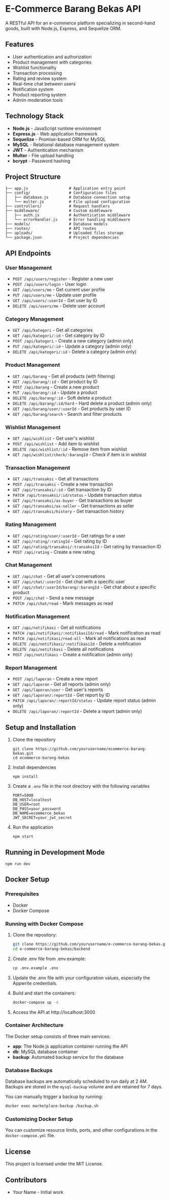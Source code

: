 # E-Commerce Barang Bekas API

A RESTful API for an e-commerce platform specializing in second-hand goods, built with Node.js, Express, and Sequelize ORM.

## Features

- User authentication and authorization
- Product management with categories
- Wishlist functionality
- Transaction processing
- Rating and review system
- Real-time chat between users
- Notification system
- Product reporting system
- Admin moderation tools

## Technology Stack

- **Node.js** - JavaScript runtime environment
- **Express.js** - Web application framework
- **Sequelize** - Promise-based ORM for MySQL
- **MySQL** - Relational database management system
- **JWT** - Authentication mechanism
- **Multer** - File upload handling
- **bcrypt** - Password hashing

## Project Structure

```
├── app.js                  # Application entry point
├── config/                 # Configuration files
│   ├── database.js         # Database connection setup
│   └── multer.js           # File upload configuration
├── controllers/            # Request handlers
├── middleware/             # Custom middleware
│   ├── auth.js             # Authentication middleware
│   └── errorHandler.js     # Error handling middleware
├── models/                 # Database models
├── routes/                 # API routes
├── uploads/                # Uploaded files storage
└── package.json            # Project dependencies
```

## API Endpoints

### User Management

- `POST /api/users/register` - Register a new user
- `POST /api/users/login` - User login
- `GET /api/users/me` - Get current user profile
- `PUT /api/users/me` - Update user profile
- `GET /api/users/:userId` - Get user by ID
- `DELETE /api/users/me` - Delete user account

### Category Management

- `GET /api/kategori` - Get all categories
- `GET /api/kategori/:id` - Get category by ID
- `POST /api/kategori` - Create a new category (admin only)
- `PUT /api/kategori/:id` - Update a category (admin only)
- `DELETE /api/kategori/:id` - Delete a category (admin only)

### Product Management

- `GET /api/barang` - Get all products (with filtering)
- `GET /api/barang/:id` - Get product by ID
- `POST /api/barang` - Create a new product
- `PUT /api/barang/:id` - Update a product
- `DELETE /api/barang/:id` - Soft delete a product
- `DELETE /api/barang/:id/hard` - Hard delete a product (admin only)
- `GET /api/barang/user/:userId` - Get products by user ID
- `GET /api/barang/search` - Search and filter products

### Wishlist Management

- `GET /api/wishlist` - Get user's wishlist
- `POST /api/wishlist` - Add item to wishlist
- `DELETE /api/wishlist/:id` - Remove item from wishlist
- `GET /api/wishlist/check/:barangId` - Check if item is in wishlist

### Transaction Management

- `GET /api/transaksi` - Get all transactions
- `POST /api/transaksi` - Create a new transaction
- `GET /api/transaksi/:id` - Get transaction by ID
- `PATCH /api/transaksi/:id/status` - Update transaction status
- `GET /api/transaksi/as-buyer` - Get transactions as buyer
- `GET /api/transaksi/as-seller` - Get transactions as seller
- `GET /api/transaksi/history` - Get transaction history

### Rating Management

- `GET /api/rating/user/:userId` - Get ratings for a user
- `GET /api/rating/:ratingId` - Get rating by ID
- `GET /api/rating/transaksi/:transaksiId` - Get rating by transaction ID
- `POST /api/rating` - Create a new rating

### Chat Management

- `GET /api/chat` - Get all user's conversations
- `GET /api/chat/:userId` - Get chat with a specific user
- `GET /api/chat/:userId/barang/:barangId` - Get chat about a specific product
- `POST /api/chat` - Send a new message
- `PATCH /api/chat/read` - Mark messages as read

### Notification Management

- `GET /api/notifikasi` - Get all notifications
- `PATCH /api/notifikasi/:notifikasiId/read` - Mark notification as read
- `PATCH /api/notifikasi/read-all` - Mark all notifications as read
- `DELETE /api/notifikasi/:notifikasiId` - Delete a notification
- `DELETE /api/notifikasi` - Delete all notifications
- `POST /api/notifikasi` - Create a notification (admin only)

### Report Management

- `POST /api/laporan` - Create a new report
- `GET /api/laporan` - Get all reports (admin only)
- `GET /api/laporan/user` - Get user's reports
- `GET /api/laporan/:reportId` - Get report by ID
- `PATCH /api/laporan/:reportId/status` - Update report status (admin only)
- `DELETE /api/laporan/:reportId` - Delete a report (admin only)

## Setup and Installation

1. Clone the repository

   ```
   git clone https://github.com/yourusername/ecommerce-barang-bekas.git
   cd ecommerce-barang-bekas
   ```

2. Install dependencies

   ```
   npm install
   ```

3. Create a `.env` file in the root directory with the following variables

   ```
   PORT=5000
   DB_HOST=localhost
   DB_USER=root
   DB_PASS=your_password
   DB_NAME=ecommerce_bekas
   JWT_SECRET=your_jwt_secret
   ```

4. Run the application
   ```
   npm start
   ```

## Running in Development Mode

```
npm run dev
```

## Docker Setup

### Prerequisites

- Docker
- Docker Compose

### Running with Docker Compose

1. Clone the repository:

   ```bash
   git clone https://github.com/yourusername/e-commerce-barang-bekas.git
   cd e-commerce-barang-bekas/backend
   ```

2. Create .env file from .env.example:
   ```bash
   cp .env.example .env
   ```
3. Update the .env file with your configuration values, especially the Appwrite credentials.

4. Build and start the containers:

   ```bash
   docker-compose up -d
   ```

5. Access the API at http://localhost:3000

### Container Architecture

The Docker setup consists of three main services:

- **app**: The Node.js application container running the API
- **db**: MySQL database container
- **backup**: Automated backup service for the database

### Database Backups

Database backups are automatically scheduled to run daily at 2 AM. Backups are stored in the `mysql-backup` volume and are retained for 7 days.

You can manually trigger a backup by running:

```bash
docker exec marketplace-backup /backup.sh
```

### Customizing Docker Setup

You can customize resource limits, ports, and other configurations in the `docker-compose.yml` file.

## License

This project is licensed under the MIT License.

## Contributors

- Your Name - Initial work
